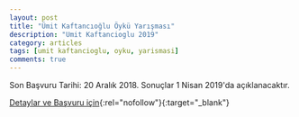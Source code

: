 ```yaml
---
layout: post
title: "Ümit Kaftancıoğlu Öykü Yarışması"
description: "Umit Kaftancioglu 2019"
category: articles
tags: [umit kaftancioglu, oyku, yarismasi]
comments: true
---
```


Son Başvuru Tarihi: 20 Aralık 2018. Sonuçlar 1 Nisan 2019'da açıklanacaktır.

[Detaylar ve Başvuru için](https://www.itvhaber.com/2019-umit-kaftancioglu-oyku-yarismasi-basvursu-basladi.html?utm_source=edebiyatyarismalari.com&utm_medium=affiliate){:rel="nofollow"}{:target="_blank"}